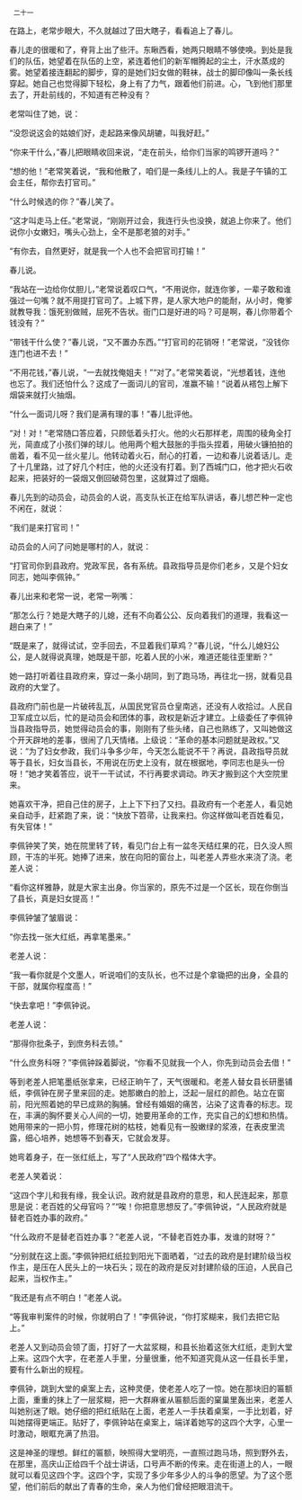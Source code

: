      二十一 

   在路上，老常步眼大，不久就越过了田大瞎子，看看追上了春儿。 

   春儿走的很暖和了，脊背上出了些汗。东瞅西看，她两只眼睛不够使唤。到处是我们的队伍，她望着在队伍的上空，紧连着他们的新军帽腾起的尘土，汗水蒸成的雾。她望着接连翻起的脚步，穿的是她们妇女做的鞋袜，战士的脚印像叫一条长线穿起。她自己也觉得脚下轻松，身上有了力气，跟着他们前进。心，飞到他们那里去了，开赴前线的，不知道有芒种没有？ 

   老常叫住了她，说： 

   “没怨说这会的姑娘们好，走起路来像风胡辘，叫我好赶。” 

   “你来干什么，”春儿把眼睛收回来说，“走在前头，给你们当家的鸣锣开道吗？” 

   “想的他！”老常笑着说，“我和他散了，咱们是一条线儿上的人。我是子午镇的工会主任，帮你去打官司。” 

   “什么时候选的你？”春儿笑了。 

   “这才叫走马上任。”老常说，“刚刚开过会，我连行头也没换，就追上你来了。他们说你小女嫩妇，嘴头心劲上，全不是那老狼的对手。” 

   “有你去，自然更好，就是我一个人也不会把官司打输！” 

   春儿说。 

   “我站在一边给你仗胆儿，”老常说着叹口气，“不用说你，就连你爹，一辈子敢和谁强过一句嘴？就不用提打官司了。上城下界，是人家大地户的能耐，从小时，俺爹就教导我：饿死别做贼，屈死不告状。衙门口是好进的吗？可是啊，春儿你带着个钱没有？” 

   “带钱干什么使？”春儿说，“又不置办东西。”“打官司的花销呀！”老常说，“没钱你连门也进不去！” 

   “不用花钱，”春儿说，“一去就找俺姐夫！”“对了。”老常笑着说，“光想着钱，连他也忘了。我们还怕什么？这成了一面词儿的官司，准赢不输！”说着从褡包上解下烟袋来就打火抽烟。 

   “什么一面词儿呀？我们是满有理的事！”春儿批评他。 

   “对！对！”老常随口答应着，只顾低着头打火。他的火石那样老，周围的稜角全打光，简直成了小孩们弹的球儿。他用两个粗大鼓胀的手指头捏着，用破火镰拍拍的凿着，看不见一丝火星儿。他转动着火石，耐心的打着，一边和春儿说着话儿。走了十几里路，过了好几个村庄，他的火还没有打着。到了西城门口，他才把火石收起来，把装好的一袋烟又倒回破荷包里，这就算过了烟瘾。 

   春儿先到的动员会，动员会的人说，高支队长正在给军队讲话，春儿想芒种一定也不闲在，就说： 

   “我们是来打官司！” 

   动员会的人问了问她是哪村的人，就说： 

   “打官司你到县政府。党政军民，各有系统。县政指导员是你们老乡，又是个妇女同志，她叫李佩钟。” 

   春儿出来和老常一说，老常一咧嘴： 

   “那怎么行？她是大瞎子的儿媳，还有不向着公公、反向着我们的道理，我看这一趟白来了！” 

   “既是来了，就得试试，空手回去，不显着我们草鸡？”春儿说，“什么儿媳妇公公，是人就得说真理，她既是干部，吃着人民的小米，难道还能往歪里断？” 

   她一路打听着往县政府来，穿过一条小胡同，到了跑马场，再往北一拐，就看见县政府的大堂了。 

   县政府门前也是一片破砖乱瓦，从国民党官员仓皇南逃，还没有人收拾过。人民自卫军成立以后，忙的是动员会和团体的事，政权是新近才建立。上级委任了李佩钟当县政指导员，她觉得动员会的事，刚刚有了些头绪，自己也熟练了，又叫她做这个开天辟地的差事，很闹了几天情绪。上级说：“革命的基本问题就是政权。”又说：“为了妇女参政，我们斗争多少年，今天怎么能说不干？再说，县政指导员就等于县长，妇女当县长，不用说在历史上没有，就在根据地，李同志也是头一份呀！”她才笑着答应，说干一干试试，不行再要求调动。昨天才搬到这个大空院里来。 

   她喜欢干净，把自己住的房子，上上下下扫了又扫。县政府有一个老差人，看见她亲自动手，赶紧跑了来，说：“快放下笤帚，让我来扫。你这样做叫老百姓看见，有失官体！” 

   李佩钟笑了笑，她在院里转了转，看见门台上有一盆冬天结红果的花，日久没人照顾，干冻的半死。她捧了进来，放在向阳的窗台上，叫老差人弄些水来浇了浇。老差人说： 

   “看你这样雅静，就是大家主出身。你当家的，原先不过是一个区长，现在你倒当了县长，真是妇女提高！” 

   李佩钟皱了皱眉说： 

   “你去找一张大红纸，再拿笔墨来。” 

   老差人说： 

   “我一看你就是个文墨人，听说咱们的支队长，也不过是个拿锄把的出身，全县的干部，就属你程度高！” 

   “快去拿吧！”李佩钟说。 

   老差人说： 

   “那得你批条子，到庶务科去领。” 

   “什么庶务科呀？”李佩钟跺着脚说，“你看不见就我一个人，你先到动员会去借！” 

   等到老差人把笔墨纸张拿来，已经正晌午了，天气很暖和。老差人替女县长研墨铺纸，李佩钟在房子里来回的走。她那嫩白的脸上，泛起一层红的颜色。站立在窗前，阳光照着她的早已成熟的胸脯。曾经有婚姻的痛苦，沾染了这青春的标志。现在，丰满的胸怀要关心人间的一切，她要用革命的工作，充实自己的幻想和热情。她用带来的一把小剪，修理花树的枯枝，她看见有一股嫩绿的浆液，在表皮里流露，细心培养，她想等不到春天，它就会发芽。 

   她弯着身子，在一张红纸上，写了“人民政府”四个楷体大字。 

   老差人笑着说： 

   “这四个字儿和我有缘，我全认识。政府就是县政府的意思，和人民连起来，那意思是说：老百姓的父母官吗？”“唉！你把意思想反了。”李佩钟说，“人民政府就是替老百姓办事的政府。” 

   “什么政府不是替老百姓办事？”老差人说，“不替老百姓办事，发谁的财呀？” 

   “分别就在这上面。”李佩钟把红纸拉到阳光下面晒着，“过去的政府是封建阶级当权作主，是压在人民头上的一块石头；现在的政府是反对封建阶级的压迫，人民自己起来，当权作主。” 

   “我还是有点不明白！”老差人说。 

   “等我审判案件的时候，你就明白了！”李佩钟说，“你打浆糊来，我们去把它贴上。” 

   老差人又到动员会领了面，打好了一大盆浆糊，和县长抬着这张大红纸，走到大堂上来。这四个大字，在老差人手里，分量很重，他不知道究竟从这一任县长手里，要有什么新出的规程。 

   李佩钟，跳到大堂的桌案上去，这种灵便，使老差人吃了一惊。她在那块旧的匾额上面，重重的抹上了一层浆糊，把一大群麻雀从匾额后面的窠巢里轰出来，老差人叫她别迷了眼。她仔细的把红纸贴在上面，老差人一手扶着桌案，一手比划着，好叫她摆得更端正。贴好了，李佩钟站在桌案上，端详着她写的这四个大字，心里一时激动，眼眶充满了热泪。 

   这是神圣的理想。鲜红的匾额，映照得大堂明亮，一直照过跑马场，照到野外去，在那里，高庆山正给四千个战士讲话，口号声不断的传来。走在街道上的人，一眼就可以看见这四个字。这四个字，实现了多少年多少人的斗争的愿望。为了这个愿望，他们前后的献出了青春的生命，亲人为他们曾经把眼泪流干。 

